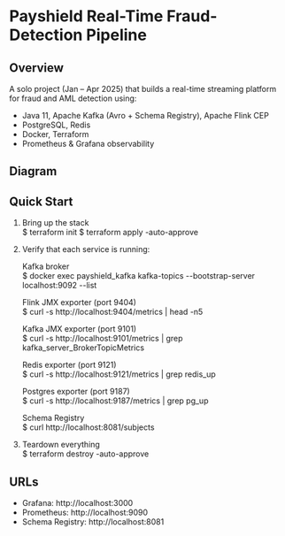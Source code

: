 # Payshield Real-Time Fraud-Detection Pipeline

## Overview
A solo project (Jan – Apr 2025) that builds a real-time streaming platform for fraud and AML detection using:
- Java 11, Apache Kafka (Avro + Schema Registry), Apache Flink CEP  
- PostgreSQL, Redis  
- Docker, Terraform  
- Prometheus & Grafana observability

## Diagram



## Quick Start

1. Bring up the stack  
   $ terraform init
   $ terraform apply -auto-approve
   

3. Verify that each service is running:

   Kafka broker  
   $ docker exec payshield_kafka kafka-topics --bootstrap-server localhost:9092 --list

   Flink JMX exporter (port 9404)  
   $ curl -s http://localhost:9404/metrics | head -n5

   Kafka JMX exporter (port 9101)  
   $ curl -s http://localhost:9101/metrics | grep kafka_server_BrokerTopicMetrics

   Redis exporter (port 9121)  
   $ curl -s http://localhost:9121/metrics | grep redis_up

   Postgres exporter (port 9187)  
   $ curl -s http://localhost:9187/metrics | grep pg_up

   Schema Registry  
   $ curl http://localhost:8081/subjects

4. Teardown everything  
   $ terraform destroy -auto-approve

## URLs

- Grafana:   http://localhost:3000  
- Prometheus: http://localhost:9090  
- Schema Registry: http://localhost:8081  
